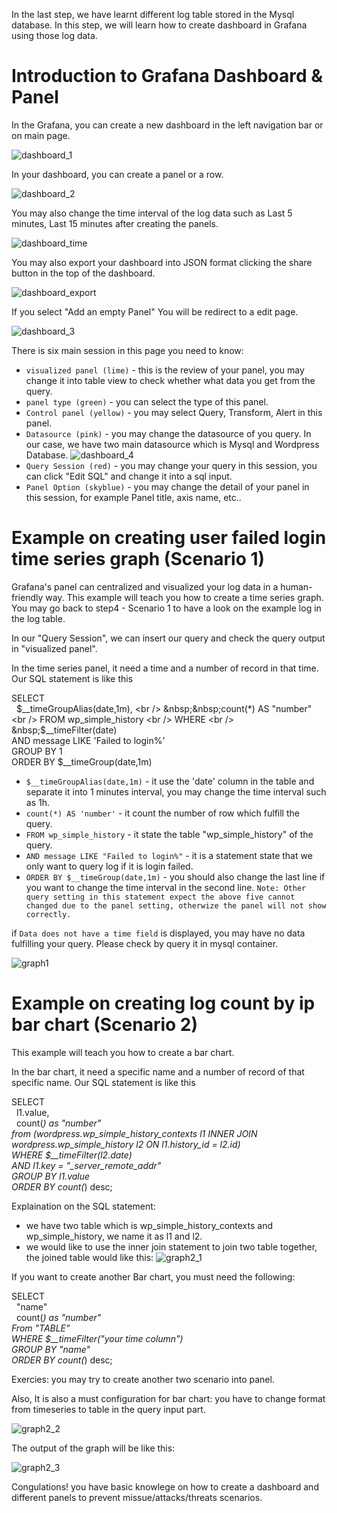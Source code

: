 

In the last step, we have learnt different log table stored in the Mysql database.
In this step, we will learn how to create dashboard in Grafana using those log data.

# Introduction to Grafana Dashboard & Panel

In the Grafana, you can create a new dashboard in the left navigation bar or on main page.

![dashboard_1](https://github.com/joey1136/katacoda-scenarios/blob/main/Area-C/images/step5/main_dashboard.png?raw=true)

In your dashboard, you can create a panel or a row.

![dashboard_2](https://github.com/joey1136/katacoda-scenarios/blob/main/Area-C/images/step5/dashboard_1.PNG?raw=true)

You may also change the time interval of the log data such as Last 5 minutes, Last 15 minutes after creating the panels.

![dashboard_time](https://github.com/joey1136/katacoda-scenarios/blob/main/Area-C/images/step5/dashboard_time%20range.PNG?raw=true)

You may also export your dashboard into JSON format clicking the share button in the top of the dashboard.

![dashboard_export](https://github.com/joey1136/katacoda-scenarios/blob/main/Area-C/images/step5/dashboard_export.PNG?raw=true)

If you select "Add an empty Panel"
You will be redirect to a edit page.

![dashboard_3](https://github.com/joey1136/katacoda-scenarios/blob/main/Area-C/images/step5/panel_1.PNG?raw=true)

There is six main session in this page you need to know:

* `visualized panel (lime)` - this is the review of your panel, you may change it into table view to check whether what data you get from the query.
* `panel type (green)` - you can select the type of this panel. 
* `Control panel (yellow)` - you may select Query, Transform, Alert in this panel.
* `Datasource (pink)` - you may change the datasource of you query. In our case, we have two main datasource which is Mysql and Wordpress Database.
![dashboard_4](https://github.com/joey1136/katacoda-scenarios/blob/main/Area-C/images/step5/fail_choose%20datasource.PNG?raw=true)
* `Query Session (red)` - you may change your query in this session, you can click "Edit SQL" and change it into a sql input.
* `Panel Option (skyblue)` - you may change the detail of your panel in this session, for example Panel title, axis name, etc..


# Example on creating user failed login time series graph (Scenario 1)

Grafana's panel can centralized and visualized your log data in a human-friendly way.
This example will teach you how to create a time series graph.
You may go back to step4 - Scenario 1 to have a look on the example log in the log table.

In our "Query Session", we can insert our query and check the query output in "visualized panel".

In the time series panel, it need a time and a number of record in that time.
Our SQL statement is like this <br />

SELECT <br />
&nbsp;&nbsp;$__timeGroupAlias(date,1m), <br />
&nbsp;&nbsp;count(*) AS "number" <br />
FROM wp_simple_history <br />
WHERE <br />
&nbsp;$__timeFilter(date) <br />
AND message LIKE 'Failed to login%' <br /> 
GROUP BY 1 <br />
ORDER BY $__timeGroup(date,1m)


* `$__timeGroupAlias(date,1m)` - it use the 'date' column in the table and separate it into 1 minutes interval, you may change the time interval such as 1h.
* `count(*) AS 'number'` - it count the number of row which fulfill the query.
* `FROM wp_simple_history` - it state the table "wp_simple_history" of the query.
* `AND message LIKE "Failed to login%"` - it is a statement state that we only want to query log if it is login failed.
* `ORDER BY $__timeGroup(date,1m)` - you should also change the last line if you want to change the time interval in the second line.
`Note: Other query setting in this statement expect the above five cannot changed due to the panel setting, otherwize the panel will not show correctly.`

if `Data does not have a time field` is displayed, you may have no data fulfilling your query. Please check by query it in mysql container.

![graph1](https://github.com/joey1136/katacoda-scenarios/blob/main/Area-C/images/step5/login_fail_grafana.PNG?raw=true)

# Example on creating log count by ip bar chart (Scenario 2)

This example will teach you how to create a bar chart.

In the bar chart, it need a specific name and a number of record of that specific name.
Our SQL statement is like this <br />

SELECT <br />
&nbsp;&nbsp;l1.value, <br />
&nbsp;&nbsp;count(*) as "number" <br />
from (wordpress.wp_simple_history_contexts l1 INNER JOIN wordpress.wp_simple_history l2 ON l1.history_id = l2.id) <br />
WHERE $__timeFilter(l2.date) <br />
AND l1.key = "_server_remote_addr" <br />
GROUP BY l1.value <br />
ORDER BY count(*) desc;


Explaination on the SQL statement:
* we have two table which is wp_simple_history_contexts and wp_simple_history, we name it as l1 and l2.
* we would like to use the inner join statement to join two table together, the joined table would like this:
![graph2_1](https://github.com/joey1136/katacoda-scenarios/blob/main/Area-C/images/step5/ip_graph.PNG?raw=true)

If you want to create another Bar chart, you must need the following: <br />

SELECT <br />
&nbsp;&nbsp;"name" <br />
&nbsp;&nbsp;count(*) as "number" <br />
From "TABLE" <br />
WHERE $__timeFilter("your time column") <br />
GROUP BY "name" <br />
ORDER BY count(*) desc; <br />


Exercies: you may try to create another two scenario into panel.

Also, It is also a must configuration for bar chart:
you have to change format from timeseries to table in the query input part.

![graph2_2](https://github.com/joey1136/katacoda-scenarios/blob/main/Area-C/images/step5/ip_graph_table.PNG?raw=true)

The output of the graph will be like this:

![graph2_3](https://github.com/joey1136/katacoda-scenarios/blob/main/Area-C/images/step5/ip_graph_innerjoin.PNG?raw=true)

Congulations! you have basic knowlege on how to create a dashboard and different panels to prevent missue/attacks/threats scenarios.
